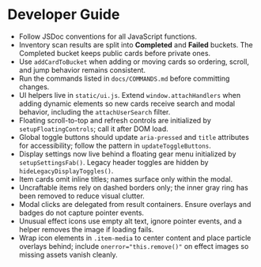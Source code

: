 # Developer Guide

- Follow JSDoc conventions for all JavaScript functions.
- Inventory scan results are split into **Completed** and **Failed** buckets.
  The Completed bucket keeps public cards before private ones.
- Use `addCardToBucket` when adding or moving cards so ordering, scroll,
  and jump behavior remains consistent.
- Run the commands listed in `docs/COMMANDS.md` before committing changes.
- UI helpers live in `static/ui.js`. Extend `window.attachHandlers` when adding dynamic elements so new cards receive search and modal behavior, including the `attachUserSearch` filter.
- Floating scroll-to-top and refresh controls are initialized by `setupFloatingControls`; call it after DOM load.
- Global toggle buttons should update `aria-pressed` and `title` attributes for
  accessibility; follow the pattern in `updateToggleButtons`.
- Display settings now live behind a floating gear menu initialized by `setupSettingsFab()`.
  Legacy header toggles are hidden by `hideLegacyDisplayToggles()`.
- Item cards omit inline titles; names surface only within the modal.
- Uncraftable items rely on dashed borders only; the inner gray ring has been removed to reduce visual clutter.
- Modal clicks are delegated from result containers. Ensure overlays and badges do not capture pointer events.
- Unusual effect icons use empty alt text, ignore pointer events, and a helper removes the image if loading fails.
- Wrap icon elements in `.item-media` to center content and place particle overlays behind; include `onerror="this.remove()"` on effect images so missing assets vanish cleanly.
